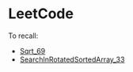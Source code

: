 # LeetCode

To recall:
 * [Sqrt_69](src/bs/easy/Sqrt_69.java)
 * [SearchInRotatedSortedArray_33](src/bs/medium/SearchInRotatedSortedArray_33.java)